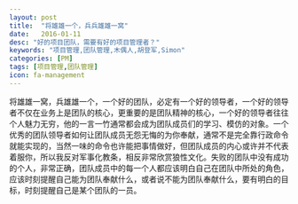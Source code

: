```yaml
---
layout: post
title:  "将雄雄一个，兵兵雄雄一窝"
date:   2016-01-11
desc: "好的项目团队，需要有好的项目管理者？"
keywords: "项目管理,团队管理,木偶人,胡登军,Simon"
categories: [PM]
tags: [项目管理,团队管理]
icon: fa-management
---
```


将雄雄一窝，兵雄雄一个，一个好的团队，必定有一个好的领导者，一个好的领导者不仅在业务上是团队的核心，更重要的是团队精神的核心，一个好的领导者往往个人魅力无穷，他的一言一竹通常都会成为团队成员们的学习、模仿的对象。一个优秀的团队领导者如何让团队成员无怨无悔的为你奉献，通常不是完全靠行政命令就能实现的，当然一味的命令也许能把事情做好，但团队成员的内心或许并不代表着服你，所以我反对军事化教条，相反非常欣赏狼性文化。失败的团队中没有成功的个人，非常正确，团队成员中的每一个人都应该明白自己在团队中所处的角色，应该时刻提醒自己能为团队奉献什么，或者说不能为团队奉献什么，要有明白的目标，时刻提醒自己是某个团队的一员。